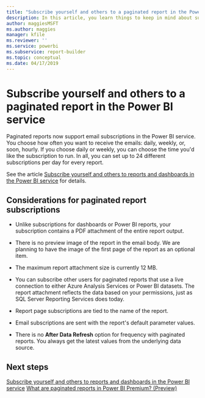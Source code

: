 ```yaml
---
title: "Subscribe yourself and others to a paginated report in the Power BI service"
description: In this article, you learn things to keep in mind about subscribing to  paginated reports in the Power BI service.  
author: maggiesMSFT
ms.author: maggies
manager: kfile
ms.reviewer: ''
ms.service: powerbi
ms.subservice: report-builder
ms.topic: conceptual
ms.date: 04/17/2019
---
```


# Subscribe yourself and others to a paginated report in the Power BI service 

Paginated reports now support email subscriptions in the Power BI service.   You choose how often you want to receive the emails: daily, weekly, or, soon, hourly. If you choose daily or weekly, you can choose the time you'd like the subscription to run. In all, you can set up to 24 different subscriptions per day for every report. 

See the article [Subscribe yourself and others to reports and dashboards in the Power BI service](service-report-subscribe.md) for details.

## Considerations for paginated report subscriptions 

- Unlike subscriptions for dashboards or Power BI reports, your subscription contains a PDF attachment of the entire report output.

- There is no preview image of the report in the email body.  We are planning to have the image of the first page of the report as an optional item. 

- The maximum report attachment size is currently 12 MB. 

- You can subscribe other users for paginated reports that use a live connection to either Azure Analysis Services or Power BI datasets.  The report attachment reflects the data based on your permissions, just as SQL Server Reporting Services does today. 

- Report page subscriptions are tied to the name of the report.  

- Email subscriptions are sent with the report's default parameter values. 

- There is no **After Data Refresh** option for frequency with paginated reports. You always get the latest values from the underlying data source. 

## Next steps

[Subscribe yourself and others to reports and dashboards in the Power BI service](service-report-subscribe.md)
[What are paginated reports in Power BI Premium? (Preview)](paginated-reports-report-builder-power-bi.md)
